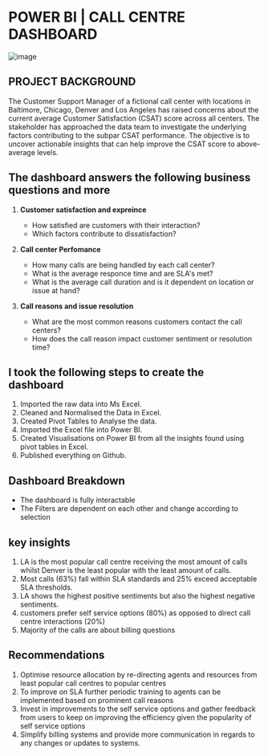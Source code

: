 # POWER BI | CALL CENTRE DASHBOARD

![image](https://github.com/user-attachments/assets/40b7a974-2d3a-4bd9-b459-87ad41bb1e3a)

## PROJECT BACKGROUND
The Customer Support Manager of a fictional call center with locations in Baltimore, Chicago, Denver and Los Angeles has raised concerns about the current average Customer Satisfaction (CSAT) score across all centers. The stakeholder has approached the data team to investigate the underlying factors contributing to the subpar CSAT performance. The objective is to uncover actionable insights that can help improve the CSAT score to above-average levels.

## The dashboard answers the following business questions and more 

1. **Customer satisfaction and expreince**
   * How satisfied are customers with their interaction?
   * Which factors contribute to dissatisfaction?
     
2. **Call center Perfomance**
   * How many calls are being handled by each call center?
   * What is the average responce time and are SLA's met?
   * What is the average call duration and is it dependent on location or issue at hand?

3. **Call reasons and issue resolution**
   * What are the most common reasons customers contact the call centers?
   * How does the call reason impact customer sentiment or resolution time?

## I took the following steps to create the dashboard
1. Imported the raw data into Ms Excel.
2. Cleaned and Normalised the Data in Excel.
3. Created Pivot Tables to Analyse the data.
4. Imported the Excel file into Power BI.
5. Created Visualisations on Power BI from all the insights found using pivot tables in Excel.
6. Published everything on Github.
   
## Dashboard Breakdown
  * The dashboard is fully interactable
  * The Filters are dependent on each other and change according to selection

## key insights
1. LA is the most popular call centre receiving the most amount of calls whilst Denver is the least popular with the least amount of calls.
2. Most calls (63%) fall within SLA standards and 25% exceed acceptable SLA thresholds.
3. LA shows the highest positive sentiments but also the highest negative sentiments.
4. customers prefer self service options (80%) as opposed to direct call centre interactions (20%)
5. Majority of the calls are about billing questions

## Recommendations
1. Optimise resource allocation by re-directing agents and resources from least popular call centres to popular centres
2. To improve on SLA further periodic training to agents can be implemented based on prominent call reasons
3. Invest in improvements to the self service options and gather feedback from users to keep on improving the efficiency given the popularity of self service options
4. Simplify billing systems and provide more communication in regards to any changes or updates to systems.
